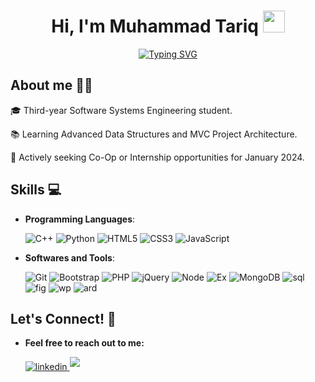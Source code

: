 
<h1 align="center"><b>Hi, I'm Muhammad Tariq</b> 
<img src="https://media.giphy.com/media/hvRJCLFzcasrR4ia7z/giphy.gif" width="35"></h1>

<div align="center">
 <a href="https://git.io/typing-svg"><img src="https://readme-typing-svg.demolab.com?font=Fira+Code&pause=1000&center=true&width=435&lines=Software+Engineering+Student;Tech+Enthusiast;Life+Long+Learner" alt="Typing SVG" /></a>
</div>
	
## **About me** 🙋‍♂️

🎓 Third-year Software Systems Engineering student.

📚 Learning Advanced Data Structures and MVC Project Architecture.

🌟 Actively seeking Co-Op or Internship opportunities for January 2024.
## **Skills** 💻

<p align="center">

- **Programming Languages**:

    ![C++](https://img.shields.io/badge/C++%20-%2300599C.svg?style=for-the-badge&logo=c%2B%2B&logoColor=white)
    ![Python](https://img.shields.io/badge/Python%20-%2314354C.svg?style=for-the-badge&logo=python&logoColor=white)
    ![HTML5](https://img.shields.io/badge/HTML5%20-%23E34F26.svg?style=for-the-badge&logo=html5&logoColor=white)
    ![CSS3](https://img.shields.io/badge/CSS%20-%231572B6.svg?style=for-the-badge&logo=css3&logoColor=white)
    ![JavaScript](https://img.shields.io/badge/JavaScript%20-%23F7DF1E.svg?style=for-the-badge&logo=javascript&logoColor=black)


- **Softwares and Tools**: 

    ![Git](https://img.shields.io/badge/git-%23F05033.svg?style=for-the-badge&logo=git&logoColor=white)
    ![Bootstrap](https://img.shields.io/badge/Bootstrap-563D7C?style=for-the-badge&logo=bootstrap&logoColor=white)
    ![PHP](https://img.shields.io/badge/php-%23777BB4.svg?style=for-the-badge&logo=php&logoColor=white)
    ![jQuery](https://img.shields.io/badge/jquery-%230769AD.svg?style=for-the-badge&logo=jquery&logoColor=white)
    ![Node](https://img.shields.io/badge/Node.js-43853D?style=for-the-badge&logo=node.js&logoColor=white) 
     ![Ex](https://img.shields.io/badge/Express.js-404D59?style=for-the-badge)
     ![MongoDB](https://img.shields.io/badge/MongoDB-%234ea94b.svg?style=for-the-badge&logo=mongodb&logoColor=white)
    ![sql](https://img.shields.io/badge/MySQL-005C84?style=for-the-badge&logo=mysql&logoColor=white)
    ![fig](https://img.shields.io/badge/Figma-F24E1E?style=for-the-badge&logo=figma&logoColor=white)
    ![wp](https://img.shields.io/badge/Wordpress-21759B?style=for-the-badge&logo=wordpress&logoColor=white)
    ![ard](	https://img.shields.io/badge/Arduino-00979D?style=for-the-badge&logo=Arduino&logoColor=white)


## **Let's Connect!** 🤝

* **Feel free to reach out to me:**

  <a href="https://linkedin.com/in/muhammadtq" >
  <img src="https://img.shields.io/badge/LinkedIn-0077B5?style=for-the-badge&logo=linkedin&logoColor=white" alt=linkedin style="margin-bottom: 5px;"/>
  </a>
  <a href="mailto:muhammad.etariq@gmail.com@gmail.com">
  <img src="https://img.shields.io/badge/Gmail-D14836?style=for-the-badge&logo=gmail&logoColor=white" t=mail style="margin-bottom: 5px;" />
  </a>
  </li>
    
  </ul>
  </div>


